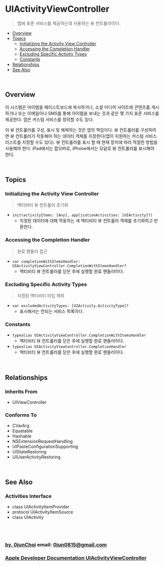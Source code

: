 # UIActivityViewController
> 앱에 표준 서비스를 제공하는데 사용하는 뷰 컨트롤러이다.


* [Overview](#overview)
* [Topics](#topics)
    * [Initializing the Activity View Controller](#initializing-the-activity-view-controller)
    * [Accessing the Completion Handler](#accessing-the-completion-handler)
    * [Excluding Specific Activity Types](#excluding-specific-activity-types)
    * [Constants](#constants)
* [Relationships](#relationships)
* [See Also](#see-also)


&nbsp;    
## Overview
이 시스템은 아이템을 페이스트보드에 복사하거나, 소셜 미디어 사이트에 콘텐츠를 게시하거나 또는 이메일이나 SMS를 통해 아이템을 보내는 것과 같은 몇 가지 표준 서비스를 제공한다. 앱은 커스텀 서비스를 정의할 수도 있다.


이 뷰 컨트롤러를 구성, 표시 및 해제하는 것은 앱의 책임이다. 뷰 컨트롤러를 구성하려면 뷰 컨트롤러가 작동해야 하는 데이터 객체를 지정한다(앱이 지원하는 커스텀 서비스 리스트를 지정할 수도 있다). 뷰 컨트롤러를 표시 할 때 현재 장치에 따라 적절한 방법을 사용해야 한다. iPad에서는 팝오버로, iPhone에서는 모달로 뷰 컨트롤러를 표시해야 한다.


&nbsp;      
## Topics
### Initializing the Activity View Controller
> 액티비티 뷰 컨트롤러 초기화

* `init(activityItems: [Any], applicationActivities: [UIActivity]?)`
    * 지정된 데이터에 대해 작동하는 새 액티비티 뷰 컨트롤러 객체를 초기화하고 반환한다.


### Accessing the Completion Handler
> 완료 핸들러 접근

* `var completionWithItemsHandler: UIActivityViewController.CompletionWithItemsHandler?`
    * 액티비티 뷰 컨트롤러를 닫은 후에 실행할 완료 핸들러이다.


### Excluding Specific Activity Types
> 지정된 액티비티 타입 제외

* `var excludedActivityTypes: [UIActivity.ActivityType]?`
    * 표시해서는 안되는 서비스 목록이다.
    

### Constants
* `typealias UIActivityViewController.CompletionWithItemsHandler`
    * 액티비티 뷰 컨트롤러를 닫은 후에 실행할 완료 핸들러이다.
* `typealias UIActivityViewController.CompletionHandler`
    * 액티비티 뷰 컨트롤러를 닫은 후에 실행할 완료 핸들러이다.


&nbsp;      
## Relationships
### Inherits From
* UIViewController


### Conforms To
* CVarArg
* Equatable
* Hashable
* NSExtensionRequestHandling
* UIPasteConfigurationSupporting
* UIStateRestoring
* UIUserActivityRestoring


&nbsp;
## See Also
### Activities Interface
* class UIActivityItemProvider
* protocol UIActivityItemSource
* class UIActivity


&nbsp;      
&nbsp;      
### [by. 0junChoi](https://github.com/0jun0815) email: <0jun0815@gmail.com>
### [Apple Developer Documentation UIActivityViewController](https://developer.apple.com/documentation/uikit/uiactivityviewcontroller)
